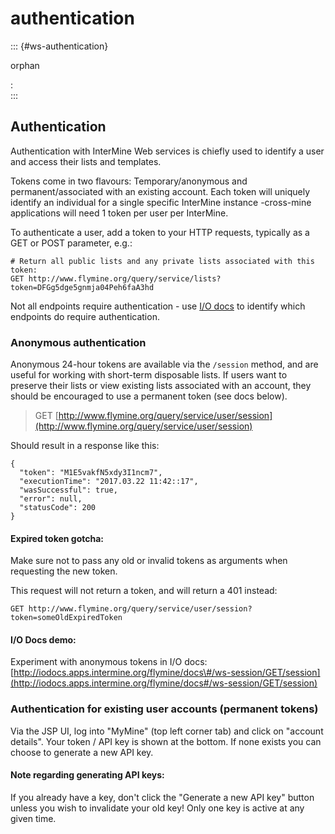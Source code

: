 # authentication

::: {\#ws-authentication}

orphan

:  
:::

## Authentication

Authentication with InterMine Web services is chiefly used to identify a user and access their lists and templates.

Tokens come in two flavours: Temporary/anonymous and permanent/associated with an existing account. Each token will uniquely identify an individual for a single specific InterMine instance -cross-mine applications will need 1 token per user per InterMine.

To authenticate a user, add a token to your HTTP requests, typically as a GET or POST parameter, e.g.:

```text
# Return all public lists and any private lists associated with this token:
GET http://www.flymine.org/query/service/lists?token=DFGg5dge5gnmja04Peh6faA3hd
```

Not all endpoints require authentication - use [I/O docs](http://iodocs.apps.intermine.org/) to identify which endpoints do require authentication.

### Anonymous authentication

Anonymous 24-hour tokens are available via the `/session` method, and are useful for working with short-term disposable lists. If users want to preserve their lists or view existing lists associated with an account, they should be encouraged to use a permanent token \(see docs below\).

> GET [http://www.flymine.org/query/service/user/session](http://www.flymine.org/query/service/user/session)

Should result in a response like this:

```text
{
  "token": "M1E5vakfN5xdy3I1ncm7",
  "executionTime": "2017.03.22 11:42::17",
  "wasSuccessful": true,
  "error": null,
  "statusCode": 200
}
```

#### Expired token gotcha:

Make sure not to pass any old or invalid tokens as arguments when requesting the new token.

This request will not return a token, and will return a 401 instead:

```text
GET http://www.flymine.org/query/service/user/session?token=someOldExpiredToken
```

#### I/O Docs demo:

Experiment with anonymous tokens in I/O docs: [http://iodocs.apps.intermine.org/flymine/docs\#/ws-session/GET/session](http://iodocs.apps.intermine.org/flymine/docs#/ws-session/GET/session)

### Authentication for existing user accounts \(permanent tokens\)

Via the JSP UI, log into "MyMine" \(top left corner tab\) and click on "account details". Your token / API key is shown at the bottom. If none exists you can choose to generate a new API key.

#### Note regarding generating API keys:

If you already have a key, don't click the "Generate a new API key" button unless you wish to invalidate your old key! Only one key is active at any given time.

